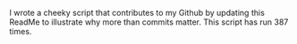 I wrote a cheeky script that contributes to my Github by updating this ReadMe to illustrate why more than commits matter. This script has run 387 times.